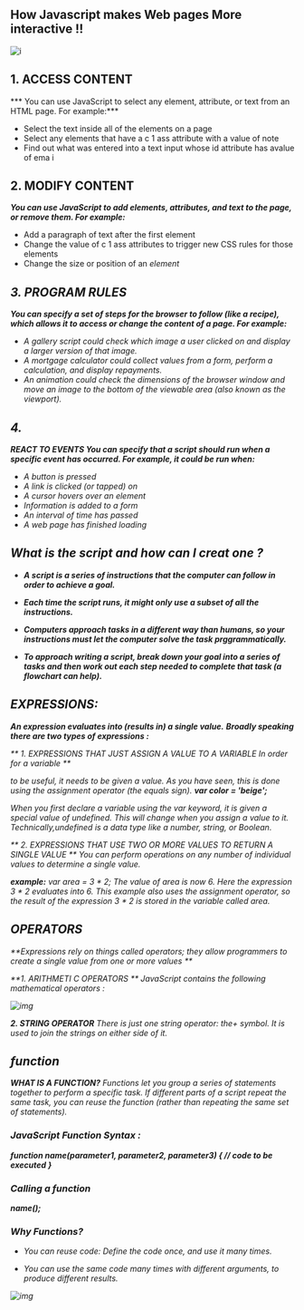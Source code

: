 ## How Javascript makes Web pages More interactive !!
![i](https://jasonyang1992.github.io/WebProgrammingAcademy/img/JS-FrontPic.png)

 ## 1. ACCESS CONTENT
*** You can use JavaScript to select any element, attribute, or text from an HTML page. For example:***
*  Select the text inside all of the <hl> elements on a page
*  Select any elements that have a c 1 ass attribute with a value of note
*  Find out what was entered into a text input whose id attribute has avalue of ema i

## 2. MODIFY CONTENT
***You can use JavaScript to add elements, attributes, and text to the page, or remove them. For example:***

* Add a paragraph of text after the first <hl> element
* Change the value of c 1 ass attributes to trigger new CSS rules for those elements
* Change the size or position of an <i mg> element 

## 3. PROGRAM RULES
***You can specify a set of steps for the browser to follow (like a recipe), which allows it to access or change the
content of a page. For example:***

* A gallery script could check which image a user clicked on and display a larger version of that image.
* A mortgage calculator could collect values from a form, perform a calculation, and display repayments.
* An animation could check the dimensions of the browser window and move an image to the bottom of the viewable area (also known as the viewport).

## 4. 
***REACT TO EVENTS You can specify that a script should run
when a specific event has occurred. For example, it could be run when:***
* A button is pressed
* A link is clicked (or tapped) on
*  A cursor hovers over an element
* Information is added to a form
*  An interval of time has passed
* A web page has finished loading

## What is the script and how can I creat one ?
- **A script is a series of instructions that the computer
can follow in order to achieve a goal.**

- **Each time the script runs, it might only use a subset of
all the instructions.**
- **Computers approach tasks in a different way than
humans, so your instructions must let the computer solve the task prggrammatically.**
- **To approach writing a script, break down your goal into
a series of tasks and then work out each step needed
to complete that task (a flowchart can help).** 

## EXPRESSIONS:
**An expression evaluates into (results in) a single value.**
**Broadly speaking there are two types of expressions :**

  ** 1.  EXPRESSIONS THAT JUST ASSIGN A VALUE TO A VARIABLE
In order for a variable **

to be useful, it needs to be given a value. As you have seen, this is done using the assignment operator (the equals sign).
**var color = 'beige';**

When you first declare a variable using the var keyword, it is given a special value of undefined.
This will change when you assign a value to it. Technically,undefined is a data type like a number, string, or Boolean.

** 2. EXPRESSIONS THAT USE TWO OR MORE VALUES TO RETURN A SINGLE VALUE **
You can perform operations on any number of individual values to determine a single value. 

 **example:**
var area = 3 * 2;
The value of area is now 6.
Here the expression 3 * 2 evaluates into 6. This
example also uses the assignment operator, so the
result of the expression 3 * 2 is stored in the variable
called area.

## OPERATORS 

**Expressions rely on things called operators; they allow programmers to create a single value from one or more values **

**1.  ARITHMETI C OPERATORS **
JavaScript contains the following mathematical operators :


![img](https://www.devopsschool.com/blog/wp-content/uploads/2020/07/JavaScript-Arithmatic-Operators.png)

**2. STRING OPERATOR**
There is just one string operator: the+ symbol.
It is used to join the strings on either side of it. 


## function 
**WHAT IS A FUNCTION?**
Functions let you group a series of statements together to perform a specific task. If different parts of a script repeat the same task, you can reuse the function (rather than repeating the same set of statements).

### JavaScript Function Syntax :

**function name(parameter1, parameter2, parameter3) {
  // code to be executed
}**
 
### Calling a function 

**name();**

### Why Functions?
- You can reuse code: Define the code once, and use it many times.

- You can use the same code many times with different arguments, to produce different results.



![img](https://d2h0cx97tjks2p.cloudfront.net/blogs/wp-content/uploads/sites/2/2019/03/JavaScript-function-tutorial.jpg)





